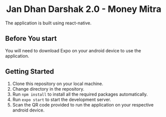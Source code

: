 # <center> **Jan Dhan Darshak 2.0 - Money Mitra** </center>
The application is built using react-native.

## Before You start
You will need to download Expo on your android device to use the application.

## Getting Started
1. Clone this repository on your local machine.
2. Change directory in the repository.
3. Run `npm install` to install all the required packages automatically.
4. Run `expo start` to start the development server.
5. Scan the QR code provided to run the application on your respective android device.

